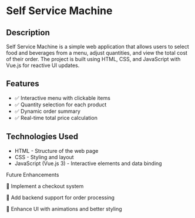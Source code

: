 # Self Service Machine

## Description

Self Service Machine is a simple web application that allows users to select food and beverages from a menu, adjust quantities, and view the total cost of their order. The project is built using HTML, CSS, and JavaScript with Vue.js for reactive UI updates.

## Features

- ✅ Interactive menu with clickable items
- ✅ Quantity selection for each product
- ✅ Dynamic order summary
- ✅ Real-time total price calculation

## Technologies Used

- HTML - Structure of the web page
- CSS - Styling and layout
- JavaScript (Vue.js 3) - Interactive elements and data binding

Future Enhancements

🚀 Implement a checkout system

🔧 Add backend support for order processing

🎨 Enhance UI with animations and better styling
